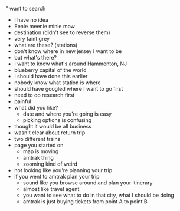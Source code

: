 " want to search
- I have no idea
- Eenie meenie minie mow
- destination (didn't see to reverse them)
- very faint grey
- what are these? (stations)
- don't know where in new jersey I want to be
- but what's there?
- I want to know what's around Hammenton, NJ
- blueberry capital of the world
- I should have done this earlier
- nobody know what station is where
- should have googled where I want to go first
- need to do research first
- painful
- what did you like?
    - date and where you're going is easy
    - picking options is confusing
- thought it would be all business
- wasn't clear about return trip
- two different trains
- page you started on
    - map is moving
    - amtrak thing
    - zooming kind of weird
- not looking like you're planning your trip
- if you went to amtrak plan your trip
    - sound like you browse around and plan your itinerary
    - almost like travel agent
    - you want to see what to do in that city, what I should be doing
    - amtrak is just buying tickets from point A to point B
